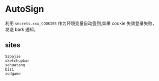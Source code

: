 # AutoSign
利用 `secrets.xxx_COOKIES` 作为环境变量自动签到,如果 cookie 失效登录失败，发送 bark 通知。

## sites

    52pojie
    sketchupbar
    sehuatang
    bisi
    zodgame
